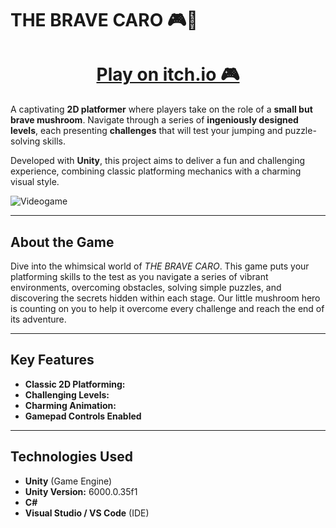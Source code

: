 # THE BRAVE CARO 🎮🍄

<div align="center">
   <h1><a href="https://ruuroger.itch.io/the-brave-caro">Play on itch.io 🎮</a></h1>
</div>


A captivating **2D platformer** where players take on the role of a **small but brave mushroom**. Navigate through a series of **ingeniously designed levels**, each presenting **challenges** that will test your jumping and puzzle-solving skills.

Developed with **Unity**, this project aims to deliver a fun and challenging experience, combining classic platforming mechanics with a charming visual style.

![Videogame](The_Bave_caro_Demo.gif)

---

## About the Game

Dive into the whimsical world of *THE BRAVE CARO*. This game puts your platforming skills to the test as you navigate a series of vibrant environments, overcoming obstacles, solving simple puzzles, and discovering the secrets hidden within each stage. Our little mushroom hero is counting on you to help it overcome every challenge and reach the end of its adventure.

---

## Key Features

* **Classic 2D Platforming:**
* **Challenging Levels:**
* **Charming Animation:**
* **Gamepad Controls Enabled**  
---

## Technologies Used

* **Unity** (Game Engine)
* **Unity Version:** 6000.0.35f1
* **C#**
* **Visual Studio / VS Code** (IDE)
